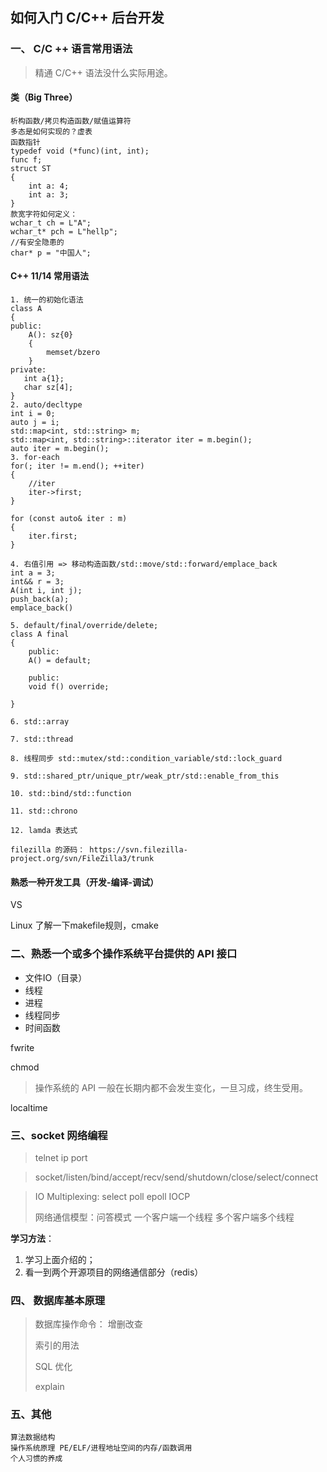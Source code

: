 ## 如何入门 C/C++ 后台开发

### 一、 C/C ++ 语言常用语法

> 精通 C/C++ 语法没什么实际用途。



#### 类（Big Three）

```
析构函数/拷贝构造函数/赋值运算符
多态是如何实现的？虚表
函数指针
typedef void (*func)(int, int);
func f;
struct ST
{
    int a: 4;
    int a: 3;   
}
款宽字符如何定义：
wchar_t ch = L"A";
wchar_t* pch = L"hellp";
//有安全隐患的
char* p = "中国人";
```



#### C++ 11/14 常用语法

```
1. 统一的初始化语法
class A
{
public:
	A(): sz{0}
	{
        memset/bzero
	}
private:
   int a{1}; 
   char sz[4];
}
2. auto/decltype
int i = 0;
auto j = i;
std::map<int, std::string> m;
std::map<int, std::string>::iterator iter = m.begin();
auto iter = m.begin();
3. for-each
for(; iter != m.end(); ++iter)
{
    //iter 
    iter->first;
}

for (const auto& iter : m)
{
    iter.first;
}

4. 右值引用 => 移动构造函数/std::move/std::forward/emplace_back
int a = 3;
int&& r = 3;
A(int i, int j);
push_back(a);
emplace_back()

5. default/final/override/delete;
class A final
{
    public:
    A() = default;
    
    public:
    void f() override;
    
}

6. std::array

7. std::thread

8. 线程同步 std::mutex/std::condition_variable/std::lock_guard

9. std::shared_ptr/unique_ptr/weak_ptr/std::enable_from_this

10. std::bind/std::function

11. std::chrono

12. lamda 表达式
```

```
filezilla 的源码： https://svn.filezilla-project.org/svn/FileZilla3/trunk
```





#### 熟悉一种开发工具（开发-编译-调试）

VS

Linux 了解一下makefile规则，cmake



### 二、熟悉一个或多个操作系统平台提供的 API 接口

- 文件IO（目录）
- 线程
- 进程
- 线程同步
- 时间函数

fwrite

chmod 

> 操作系统的 API 一般在长期内都不会发生变化，一旦习成，终生受用。

localtime



### 三、socket 网络编程

> telnet ip port

> socket/listen/bind/accept/recv/send/shutdown/close/select/connect

> IO Multiplexing: select poll epoll IOCP
>
> 网络通信模型：问答模式 一个客户端一个线程 多个客户端多个线程

**学习方法**：

1. 学习上面介绍的；
2. 看一到两个开源项目的网络通信部分（redis）



### 四、 数据库基本原理

> 数据库操作命令： 增删改查
>
> 索引的用法
>
> SQL 优化
>
> explain





### 五、其他

```
算法数据结构
操作系统原理 PE/ELF/进程地址空间的内存/函数调用
个人习惯的养成
```









